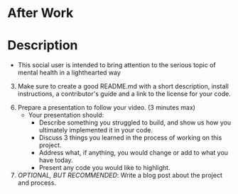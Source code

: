 # After Work 

# Description 
  - This social user is intended to bring attention to the serious topic of mental health in a lighthearted way



  
<!-- 1. Fork and clone this repository. -->
<!-- 2. Build your application. Make sure to commit early and commit often. Commit messages should be meaningful (clearly describe what you're doing in the commit) and accurate (there should be nothing in the commit that doesn't match the description in the commit message). Good rule of thumb is to commit every 3-7 mins of actual coding time. Most of your commits should have under 15 lines of code and a 2 line commit is perfectly acceptable. -->
3. Make sure to create a good README.md with a short description, install instructions, a contributor's guide and a link to the license for your code.
<!-- 4. Make sure your project checks off each of the above requirements. -->
<!-- 5. Prepare a video demo (narration helps!) describing how a user would interact with your working project.
    * The video should:
      - Have an overview of your project. (2 minutes max) -->
6. Prepare a presentation to follow your video. (3 minutes max)
    * Your presentation should:
      - Describe something you struggled to build, and show us how you ultimately implemented it in your code.
      - Discuss 3 things you learned in the process of working on this project.
      - Address what, if anything, you would change or add to what you have today.
      - Present any code you would like to highlight.   
7. *OPTIONAL, BUT RECOMMENDED*: Write a blog post about the project and process.


